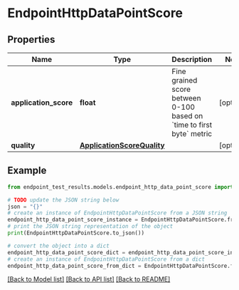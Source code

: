 # EndpointHttpDataPointScore


## Properties

Name | Type | Description | Notes
------------ | ------------- | ------------- | -------------
**application_score** | **float** | Fine grained score between 0-100 based on &#x60;time to first byte&#x60; metric | [optional] 
**quality** | [**ApplicationScoreQuality**](ApplicationScoreQuality.md) |  | [optional] 

## Example

```python
from endpoint_test_results.models.endpoint_http_data_point_score import EndpointHttpDataPointScore

# TODO update the JSON string below
json = "{}"
# create an instance of EndpointHttpDataPointScore from a JSON string
endpoint_http_data_point_score_instance = EndpointHttpDataPointScore.from_json(json)
# print the JSON string representation of the object
print(EndpointHttpDataPointScore.to_json())

# convert the object into a dict
endpoint_http_data_point_score_dict = endpoint_http_data_point_score_instance.to_dict()
# create an instance of EndpointHttpDataPointScore from a dict
endpoint_http_data_point_score_from_dict = EndpointHttpDataPointScore.from_dict(endpoint_http_data_point_score_dict)
```
[[Back to Model list]](../README.md#documentation-for-models) [[Back to API list]](../README.md#documentation-for-api-endpoints) [[Back to README]](../README.md)


